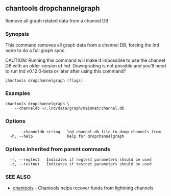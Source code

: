 ## chantools dropchannelgraph

Remove all graph related data from a channel DB

### Synopsis

This command removes all graph data from a channel DB,
forcing the lnd node to do a full graph sync.

CAUTION: Running this command will make it impossible to use the channel DB
with an older version of lnd. Downgrading is not possible and you'll need to
run lnd v0.12.0-beta or later after using this command!'

```
chantools dropchannelgraph [flags]
```

### Examples

```
chantools dropchannelgraph \
	--channeldb ~/.lnd/data/graph/mainnet/channel.db
```

### Options

```
      --channeldb string   lnd channel.db file to dump channels from
  -h, --help               help for dropchannelgraph
```

### Options inherited from parent commands

```
  -r, --regtest   Indicates if regtest parameters should be used
  -t, --testnet   Indicates if testnet parameters should be used
```

### SEE ALSO

* [chantools](chantools.md)	 - Chantools helps recover funds from lightning channels

